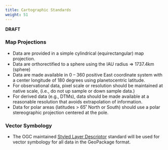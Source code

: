 ```yaml
---
title: Cartographic Standards
weight: 51
---
```

**DRAFT**

### Map Projections
- Data are provided in a simple cylindrical (equirectangular) map projection.
- Data are orthorectified to a sphere using the IAU radius => 1737.4km (sphere)
- Data are made available in 0 – 360 positive East coordinate system with a center longitude of 180 degrees using planetocentric latitude. 
- For observational data, pixel scale or resolution should be maintained at native scale, (i.e., do not up sample or down sample data.) 
- For derived data (e.g., DTMs), data should be made available at a reasonable resolution that avoids extrapolation of information.
- Data for polar areas (latitudes > 65˚ North or South) should use a polar stereographic projection centered at the pole.

### Vector Symbology
- The OGC maintained [Styled Layer Descriptor](https://www.ogc.org/standards/sld) standard will be used for vector symbology for all data in the GeoPackage format.

